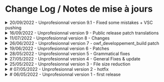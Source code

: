 # Change Log / Notes de mise à jours
<details>
    <summary>20/09/2022 - Unprofesionnal version 9.1 - Fixed some mistakes + VSC pushing</summary>

# EN
- Made the jump from using git badly to using vsc to push for things.
- Fixed some mistakes and rephrased recent voice lines
# FR
- Fait le bond pour utiliser VSC pour mettre à jour les fichiers
- Corrigé quelques fautes et reformulé certaines phrases récemments ajoutées.

</details>

<details>
    <summary>16/09/2022 - Unprofesionnal version 9 - Public release patch translations</summary>

# EN
- Updated both hdtf_french and closecaption_french for the lastst public steam update.
- Fixed some punctuation mistakes and corrected grammar
# FR
- Mis à jour hdtf_french etclosecaption_french pour la dernière mise à jour publique de steam.
- Corrigé certaines ponctuation et corrigé la grammaire à certains endroits

</details>

<details>
<summary>11/07/2022 - Unprofesionnal version 8 - Changes</summary>

# EN
- Due to the whole "put Close Captions in VPKs" deal, i went back and looks at what needed changes.
# FR
- À cause d'une erreur de la part des devs je suis retourné voir mes traductions et ais mis à jour

</details>

<details>
<summary>26/06/2022 - Unprofesionnal version 7 - owf_developpement_build patch</summary>

# EN
- Subtitles : Fixed minor mistakes ; added new lines from the latest build
- Interface : Fixed spelling mistakes 
# FR
- Sous-titres : Corrigé des erreurs ; ajouté les nouvelles lignes de dialogues
- Interface : Corrigé des erreurs grammaticales
    
</details>

<details>
<summary>19/06/2022 - Unprofesionnal version 6 - Patches</summary>

# EN
- Subtitles : Fixed minor mistake
- Updated hdtf_french to include new lines from the lastest patches
# FR
- Sous-titres : Corrigé une erreur
- Mis-à jour hdtf_french pour que ça inclue les nouvelles lignes de code des derniers patchs
    
</details>

<details>
<summary>28/05/2022 - Unprofesionnal version 5 - Grammatical fixes</summary>

# EN
- Fixed a visual error
- Changed lines so that it reflects what is happening
- Fixed a few spelling mistakes
# FR
- Corrigé une erreur visuelle
- Fait en sorte que certaines lignes soit plus adapté au contexte
- Corrigé des fautes de frappe
    
</details>

<details>
<summary>27/05/2022 - Unprofesionnal version 4 - General Fixes & update</summary>

# EN
- Updated hdtf_french
# FR
- Mis à jour hdtf_french
    
</details>

<details>
<summary>25/05/2022 - Unprofesionnal version 3 - File size reduction</summary>

# EN
- Removed excess lines
# FR
- Enlevé les lignes qui ne servaient à rien
    
</details>

<details>
<summary># 07/05/2022 - Unprofesionnal version 2 - hotfix</summary>

# EN
- Corrected grammatical errors
- Rephrased certain lines
# FR
- Corrigé des érreurs de grammaire et de conjugaison
- Reformulé certaines phrases
    
</details>

<details>
<summary># 06/05/2022 - Unprofesionnal version 1 - first release</summary>

# EN
- Finished translations for both interface and subtitles.
# FR
- Traductions des sous-titre et de l'interface terminé
    
</details>
